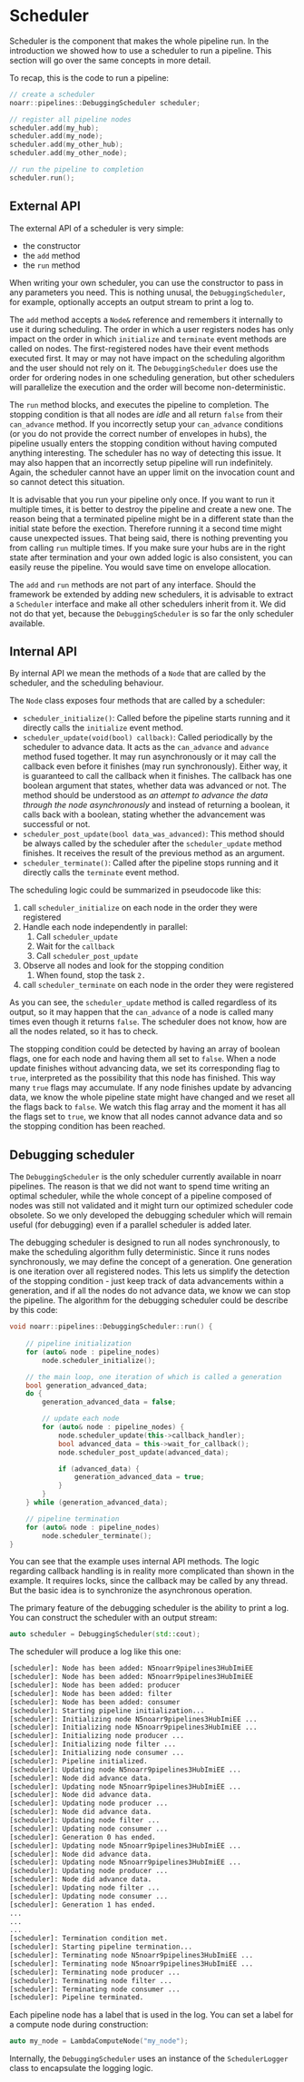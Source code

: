 # Scheduler

Scheduler is the component that makes the whole pipeline run. In the introduction we showed how to use a scheduler to run a pipeline. This section will go over the same concepts in more detail.

To recap, this is the code to run a pipeline:

```cpp
// create a scheduler
noarr::pipelines::DebuggingScheduler scheduler;

// register all pipeline nodes
scheduler.add(my_hub);
scheduler.add(my_node);
scheduler.add(my_other_hub);
scheduler.add(my_other_node);

// run the pipeline to completion
scheduler.run();
```


## External API

The external API of a scheduler is very simple:

- the constructor
- the `add` method
- the `run` method

When writing your own scheduler, you can use the constructor to pass in any parameters you need. This is nothing unusal, the `DebuggingScheduler`, for example, optionally accepts an output stream to print a log to.

The `add` method accepts a `Node&` reference and remembers it internally to use it during scheduling. The order in which a user registers nodes has only impact on the order in which `initialize` and `terminate` event methods are called on nodes. The first-registered nodes have their event methods executed first. It may or may not have impact on the scheduling algorithm and the user should not rely on it. The `DebuggingScheduler` does use the order for ordering nodes in one scheduling generation, but other schedulers will parallelize the execution and the order will become non-deterministic.

The `run` method blocks, and executes the pipeline to completion. The stopping condition is that all nodes are *idle* and all return `false` from their `can_advance` method. If you incorrectly setup your `can_advance` conditions (or you do not provide the correct number of envelopes in hubs), the pipeline usually enters the stopping condition without having computed anything interesting. The scheduler has no way of detecting this issue. It may also happen that an incorrectly setup pipeline will run indefinitely. Again, the scheduler cannot have an upper limit on the invocation count and so cannot detect this situation.

It is advisable that you run your pipeline only once. If you want to run it multiple times, it is better to destroy the pipeline and create a new one. The reason being that a terminated pipeline might be in a different state than the initial state before the exection. Therefore running it a second time might cause unexpected issues. That being said, there is nothing preventing you from calling `run` multiple times. If you make sure your hubs are in the right state after termination and your own added logic is also consistent, you can easily reuse the pipeline. You would save time on envelope allocation.

The `add` and `run` methods are not part of any interface. Should the framework be extended by adding new schedulers, it is advisable to extract a `Scheduler` interface and make all other schedulers inherit from it. We did not do that yet, because the `DebuggingScheduler` is so far the only scheduler available.


## Internal API

By internal API we mean the methods of a `Node` that are called by the scheduler, and the scheduling behaviour.

The `Node` class exposes four methods that are called by a scheduler:

- `scheduler_initialize()`: Called before the pipeline starts running and it directly calls the `initialize` event method.
- `scheduler_update(void(bool) callback)`: Called periodically by the scheduler to advance data. It acts as the `can_advance` and `advance` method fused together. It may run asynchronously or it may call the callback even before it finishes (may run synchronously). Either way, it is guaranteed to call the callback when it finishes. The callback has one boolean argument that states, whether data was advanced or not. The method should be understood as *an attempt to advance the data through the node asynchronously* and instead of returning a boolean, it calls back with a boolean, stating whether the advancement was successful or not.
- `scheduler_post_update(bool data_was_advanced)`: This method should be always called by the scheduler after the `scheduler_update` method finishes. It receives the result of the previous method as an argument.
- `scheduler_terminate()`: Called after the pipeline stops running and it directly calls the `terminate` event method.

The scheduling logic could be summarized in pseudocode like this:

1. call `scheduler_initialize` on each node in the order they were registered
2. Handle each node independently in parallel:
    1. Call `scheduler_update`
    2. Wait for the `callback`
    3. Call `scheduler_post_update`
3. Observe all nodes and look for the stopping condition
    1. When found, stop the task `2.`
4. call `scheduler_terminate` on each node in the order they were registered

As you can see, the `scheduler_update` method is called regardless of its output, so it may happen that the `can_advance` of a node is called many times even though it returns `false`. The scheduler does not know, how are all the nodes related, so it has to check.

The stopping condition could be detected by having an array of boolean flags, one for each node and having them all set to `false`. When a node update finishes without advancing data, we set its corresponding flag to `true`, interpreted as the possibility that this node has finished. This way many `true` flags may accumulate. If any node finishes update by advancing data, we know the whole pipeline state might have changed and we reset all the flags back to `false`. We watch this flag array and the moment it has all the flags set to `true`, we know that all nodes cannot advance data and so the stopping condition has been reached.


## Debugging scheduler

The `DebuggingScheduler` is the only scheduler currently available in noarr pipelines. The reason is that we did not want to spend time writing an optimal scheduler, while the whole concept of a pipeline composed of nodes was still not validated and it might turn our optimized scheduler code obsolete. So we only developed the debugging scheduler which will remain useful (for debugging) even if a parallel scheduler is added later.

The debugging scheduler is designed to run all nodes synchronously, to make the scheduling algorithm fully deterministic. Since it runs nodes synchronously, we may define the concept of a generation. One generation is one iteration over all registered nodes. This lets us simplify the detection of the stopping condition - just keep track of data advancements within a generation, and if all the nodes do not advance data, we know we can stop the pipeline. The algorithm for the debugging scheduler could be describe by this code:

```cpp
void noarr::pipelines::DebuggingScheduler::run() {
    
    // pipeline initialization
    for (auto& node : pipeline_nodes)
        node.scheduler_initialize();

    // the main loop, one iteration of which is called a generation
    bool generation_advanced_data;
    do {
        generation_advanced_data = false;

        // update each node
        for (auto& node : pipeline_nodes) {
            node.scheduler_update(this->callback_handler);
            bool advanced_data = this->wait_for_callback();
            node.scheduler_post_update(advanced_data);

            if (advanced_data) {
                generation_advanced_data = true;
            }
        }
    } while (generation_advanced_data);

    // pipeline termination
    for (auto& node : pipeline_nodes)
        node.scheduler_terminate();
}
```

You can see that the example uses internal API methods. The logic regarding callback handling is in reality more complicated than shown in the example. It requires locks, since the callback may be called by any thread. But the basic idea is to synchronize the asynchronous operation.

The primary feature of the debugging scheduler is the ability to print a log. You can construct the scheduler with an output stream:

```cpp
auto scheduler = DebuggingScheduler(std::cout);
```

The scheduler will produce a log like this one:

```txt
[scheduler]: Node has been added: N5noarr9pipelines3HubImiEE
[scheduler]: Node has been added: N5noarr9pipelines3HubImiEE
[scheduler]: Node has been added: producer
[scheduler]: Node has been added: filter
[scheduler]: Node has been added: consumer
[scheduler]: Starting pipeline initialization...
[scheduler]: Initializing node N5noarr9pipelines3HubImiEE ...
[scheduler]: Initializing node N5noarr9pipelines3HubImiEE ...
[scheduler]: Initializing node producer ...
[scheduler]: Initializing node filter ...
[scheduler]: Initializing node consumer ...
[scheduler]: Pipeline initialized.
[scheduler]: Updating node N5noarr9pipelines3HubImiEE ...
[scheduler]: Node did advance data.
[scheduler]: Updating node N5noarr9pipelines3HubImiEE ...
[scheduler]: Node did advance data.
[scheduler]: Updating node producer ...
[scheduler]: Node did advance data.
[scheduler]: Updating node filter ...
[scheduler]: Updating node consumer ...
[scheduler]: Generation 0 has ended.
[scheduler]: Updating node N5noarr9pipelines3HubImiEE ...
[scheduler]: Node did advance data.
[scheduler]: Updating node N5noarr9pipelines3HubImiEE ...
[scheduler]: Updating node producer ...
[scheduler]: Node did advance data.
[scheduler]: Updating node filter ...
[scheduler]: Updating node consumer ...
[scheduler]: Generation 1 has ended.
...
...
...
[scheduler]: Termination condition met.
[scheduler]: Starting pipeline termination...
[scheduler]: Terminating node N5noarr9pipelines3HubImiEE ...
[scheduler]: Terminating node N5noarr9pipelines3HubImiEE ...
[scheduler]: Terminating node producer ...
[scheduler]: Terminating node filter ...
[scheduler]: Terminating node consumer ...
[scheduler]: Pipeline terminated.
```

Each pipeline node has a label that is used in the log. You can set a label for a compute node during construction:

```cpp
auto my_node = LambdaComputeNode("my_node");
```

Internally, the `DebuggingScheduler` uses an instance of the `SchedulerLogger` class to encapsulate the logging logic.
